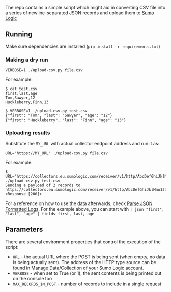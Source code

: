 The repo contains a simple script which might aid in converting CSV file into a series of newline-separated
JSON records and upload them to [Sumo Logic](https://sumologic.com)

## Running

Make sure dependencies are installed (`pip install -r requirements.txt`) 

### Making a dry run

`VERBOSE=1 ./upload-csv.py file.csv`

For example:

```
$ cat test.csv
first,last,age
Tom,Sawyer,12
Huckleberry,Finn,13

$ VERBOSE=1 ./upload-csv.py test.csv
{"first": "Tom", "last": "Sawyer", "age": "12"}
{"first": "Huckleberry", "last": "Finn", "age": "13"}
```

### Uploading results

Substitute the `MY_URL` with actual collector endpoint address and run it as:

`URL="https://MY_URL" ./upload-csv.py file.csv`

For example:

```
$ URL="https://collectors.eu.sumologic.com/receiver/v1/http/AbcDefGhiJklMno123AbcDefGhiJklMno123==" ./upload-csv.py test.csv
Sending a payload of 2 records to https://collectors.eu.sumologic.com/receiver/v1/http/AbcDefGhiJklMno123AbcDefGhiJklMno123==
<Response [200]>
```

For a reference on how to use the data afterwards, check 
[Parse JSON Formatted Logs](https://help.sumologic.com/05Search/Search-Query-Language/01-Parse-Operators/03-Parse-JSON-Formatted-Logs). 
For the example above, you can start with `| json "first", "last", "age" | fields first, last, age`

## Parameters

There are several environment properties that control the execution of the script:

* `URL` - the actual URL where the POST is being sent (when empty, no data is being actually sent). The address 
of the HTTP type source can be found in Manage Data/Collection of your Sumo Logic account.
* `VERBOSE` - when set to True (or 1), the sent contents is being printed out on the console too
* `MAX_RECORDS_IN_POST` - number of records to include in a single request


